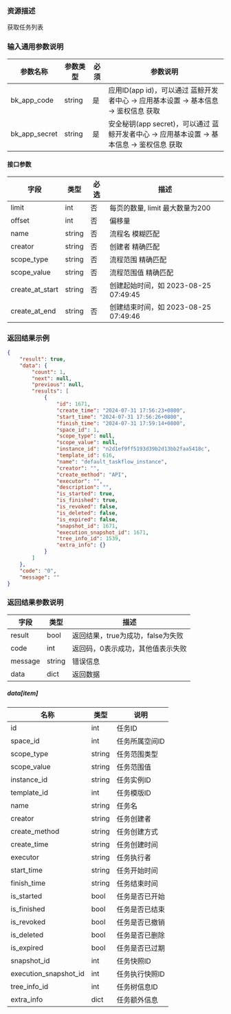 ### 资源描述

获取任务列表

### 输入通用参数说明
| 参数名称          | 参数类型   | 必须 | 参数说明                                                       |
|---------------|--------|----|------------------------------------------------------------|
| bk_app_code   | string | 是  | 应用ID(app id)，可以通过 蓝鲸开发者中心 -> 应用基本设置 -> 基本信息 -> 鉴权信息 获取     |
| bk_app_secret | string | 是  | 安全秘钥(app secret)，可以通过 蓝鲸开发者中心 -> 应用基本设置 -> 基本信息 -> 鉴权信息 获取 |


#### 接口参数
| 字段              | 类型     | 必选 | 描述                           |
|-----------------|--------|----|------------------------------|
| limit           | int    | 否  | 每页的数量, limit 最大数量为200        |
| offset          | int    | 否  | 偏移量                          |
| name            | string | 否  | 流程名   模糊匹配                   |
| creator         | string | 否  | 创建者   精确匹配                   |
| scope_type      | string | 否  | 流程范围   精确匹配                  |
| scope_value     | string | 否  | 流程范围值   精确匹配                 |
| create_at_start | string | 否  | 创建起始时间，如 2023-08-25 07:49:45 |
| create_at_end   | string | 否  | 创建结束时间，如 2023-08-25 07:49:46 |

### 返回结果示例

```json
{
    "result": true,
    "data": {
        "count": 1,
        "next": null,
        "previous": null,
        "results": [
            {
                "id": 1671,
                "create_time": "2024-07-31 17:56:23+0800",
                "start_time": "2024-07-31 17:56:26+0800",
                "finish_time": "2024-07-31 17:59:14+0800",
                "space_id": 1,
                "scope_type": null,
                "scope_value": null,
                "instance_id": "n2d1ef9ff5193d39b2d13bb2faa5418c",
                "template_id": 616,
                "name": "default_taskflow_instance",
                "creator": "",
                "create_method": "API",
                "executor": "",
                "description": "",
                "is_started": true,
                "is_finished": true,
                "is_revoked": false,
                "is_deleted": false,
                "is_expired": false,
                "snapshot_id": 1671,
                "execution_snapshot_id": 1671,
                "tree_info_id": 1539,
                "extra_info": {}
            }
        ]
    },
    "code": "0",
    "message": ""
}
```

### 返回结果参数说明

| 字段      | 类型     | 描述                    |
|---------|--------|-----------------------|
| result  | bool   | 返回结果，true为成功，false为失败 |
| code    | int    | 返回码，0表示成功，其他值表示失败     |
| message | string | 错误信息                  |
| data    | dict   | 返回数据                  |

##### data[item]

| 名称                    | 类型     | 说明       |
|-----------------------|--------|----------|
| id                    | int    | 任务ID     |
| space_id              | int    | 任务所属空间ID |
| scope_type            | string | 任务范围类型   |
| scope_value           | string | 任务范围值    |
| instance_id           | string | 任务实例ID   |
| template_id           | int    | 任务模版ID   |
| name                  | string | 任务名      |
| creator               | string | 任务创建者    |
| create_method         | string | 任务创建方式   |
| create_time           | string | 任务创建时间   |
| executor              | string | 任务执行者    |
| start_time            | string | 任务开始时间   |
| finish_time           | string | 任务结束时间   |
| is_started            | bool   | 任务是否已开始  |
| is_finished           | bool   | 任务是否已结束  |
| is_revoked            | bool   | 任务是否已撤销  |
| is_deleted            | bool   | 任务是否已删除  |
| is_expired            | bool   | 任务是否已过期  |
| snapshot_id           | int    | 任务快照ID   |
| execution_snapshot_id | int    | 任务执行快照ID |
| tree_info_id          | int    | 任务树信息ID  |
| extra_info            | dict   | 任务额外信息   |
